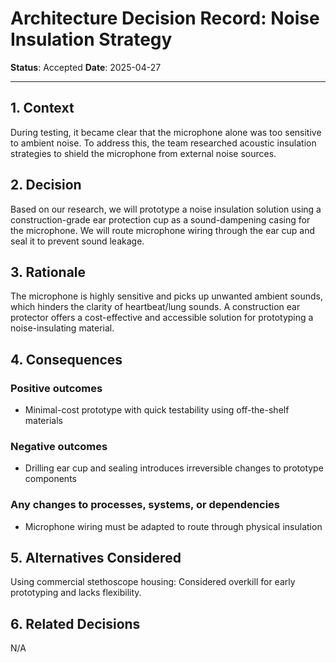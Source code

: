 # Architecture Decision Record: Noise Insulation Strategy

**Status**: Accepted 
**Date**: 2025-04-27 

---

## 1. Context

During testing, it became clear that the microphone alone was too sensitive to ambient noise. To address this, the team researched acoustic insulation strategies to shield the microphone from external noise sources.
## 2. Decision

Based on our research, we will prototype a noise insulation solution using a construction-grade ear protection cup as a sound-dampening casing for the microphone. We will route microphone wiring through the ear cup and seal it to prevent sound leakage.

## 3. Rationale

The microphone is highly sensitive and picks up unwanted ambient sounds, which hinders the clarity of heartbeat/lung sounds. A construction ear protector offers a cost-effective and accessible solution for prototyping a noise-insulating material.


## 4. Consequences

### Positive outcomes
- Minimal-cost prototype with quick testability using off-the-shelf materials
### Negative outcomes
- Drilling ear cup and sealing introduces irreversible changes to prototype components

### Any changes to processes, systems, or dependencies
- Microphone wiring must be adapted to route through physical insulation

## 5. Alternatives Considered

Using commercial stethoscope housing: Considered overkill for early prototyping and lacks flexibility.
## 6. Related Decisions

N/A
